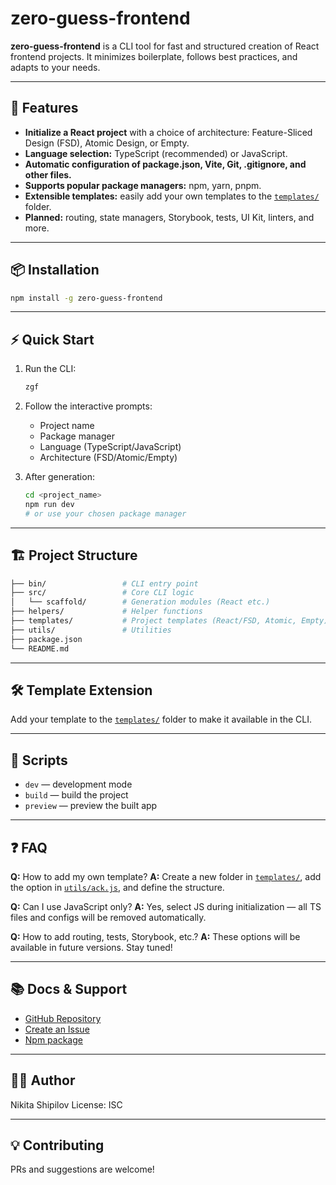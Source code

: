 # zero-guess-frontend

**zero-guess-frontend** is a CLI tool for fast and structured creation of React frontend projects. It minimizes boilerplate, follows best practices, and adapts to your needs.

---

## 🚀 Features

- **Initialize a React project** with a choice of architecture: Feature-Sliced Design (FSD), Atomic Design, or Empty.
- **Language selection:** TypeScript (recommended) or JavaScript.
- **Automatic configuration of package.json, Vite, Git, .gitignore, and other files.**
- **Supports popular package managers:** npm, yarn, pnpm.
- **Extensible templates:** easily add your own templates to the [`templates/`](templates/) folder.
- **Planned:** routing, state managers, Storybook, tests, UI Kit, linters, and more.

---

## 📦 Installation

```bash
npm install -g zero-guess-frontend
```

---

## ⚡ Quick Start

1. Run the CLI:

   ```bash
   zgf
   ```

2. Follow the interactive prompts:

   - Project name
   - Package manager
   - Language (TypeScript/JavaScript)
   - Architecture (FSD/Atomic/Empty)

3. After generation:

   ```bash
   cd <project_name>
   npm run dev
   # or use your chosen package manager
   ```

---

## 🏗️ Project Structure

```bash
├── bin/                 # CLI entry point
├── src/                 # Core CLI logic
│   └── scaffold/        # Generation modules (React etc.)
├── helpers/             # Helper functions
├── templates/           # Project templates (React/FSD, Atomic, Empty)
├── utils/               # Utilities
├── package.json
└── README.md
```

---

## 🛠️ Template Extension

Add your template to the [`templates/`](templates/) folder to make it available in the CLI.

---

## 📝 Scripts

- `dev` — development mode
- `build` — build the project
- `preview` — preview the built app

---

## ❓ FAQ

**Q:** How to add my own template?
**A:** Create a new folder in [`templates/`](templates/), add the option in [`utils/ack.js`](utils/ack.js), and define the structure.

**Q:** Can I use JavaScript only?
**A:** Yes, select JS during initialization — all TS files and configs will be removed automatically.

**Q:** How to add routing, tests, Storybook, etc.?
**A:** These options will be available in future versions. Stay tuned!

---

## 📚 Docs & Support

- [GitHub Repository](https://github.com/LAYT73/zero-guess-frontend)
- [Create an Issue](https://github.com/LAYT73/zero-guess-frontend/issues)
- [Npm package](https://www.npmjs.com/package/zero-guess-frontend)

---

## 🧑‍💻 Author

Nikita Shipilov
License: ISC

---

## 💡 Contributing

PRs and suggestions are welcome!
